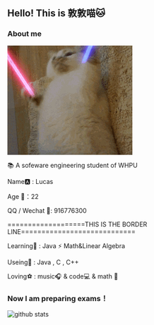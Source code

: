 

## Hello!    This is 敦敦喵🐱

### About me
<img align='center' src="https://github.com/PlexLong/plexlong.github.com/blob/main/1.gif">


📚 A sofeware engineering student of WHPU
  
  Name🅰 : Lucas
  
  Age 💫：22
  
  QQ / Wechat 🐧: 916776300
  
===================THIS IS THE BORDER LINE============================

Learning🎨 : Java ⚡ Math&Linear Algebra

Useing🔎 : Java , C , C++

Loving⚽ :  music🎧 & code💻 & math 💙



### Now I am preparing exams！
![github stats](https://github-readme-stats.vercel.app/api?username=Plexlong&show_icons=true)


